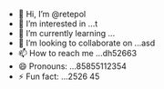 - 👋 Hi, I’m @retepol
- 👀 I’m interested in ...t
- 🌱 I’m currently learning ...
- 💞️ I’m looking to collaborate on ...asd
- 📫 How to reach me ...dh52663
- 😄 Pronouns: ...85855112354
- ⚡ Fun fact: ...2526
45
<!---asd
retepol/retepol is a ✨ special ✨ repository because its `README.md` (tcvfdhis file) appears on your GitHub profile.
You can click the Preview link to take a look at your changes.
--->
